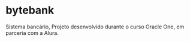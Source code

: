 # bytebank
Sistema bancário,
Projeto desenvolvido durante o curso Oracle One, em parceria com a Alura.
